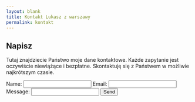 ```yaml
---
layout: blank
title: Kontakt Lukasz z warszawy
permalink: kontakt
---
```


## Napisz

Tutaj znajdziecie Państwo moje dane kontaktowe. Każde zapytanie jest oczywiście niewiążące i bezpłatne. Skontaktuję się z Państwem w możliwie najkrótszym czasie.


<form action="https://formspree.io/f/mjvpdylz" method="POST">
  <label>Name:</label>
  <input type="name" name="name" required>
  <label>Email:</label>
  <input type="email" name="_replyto" required>
  <label>Message:</label>
  <input type="textarea" name="name" required>
  <button class="submit--button" type="submit" value="Send">Send</button>
</form>